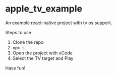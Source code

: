 # apple_tv_example
An example react-native project with tv os support.

Steps to use

1. Clone the repo
2. `npm i`
3. Open the project with xCode
4. Select the TV target and Play

Have fun!
